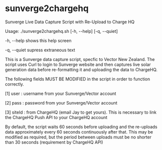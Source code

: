 # sunverge2chargehq

Sunverge Live Data Capture Script with Re-Upload to Charge HQ

Usage: ./sunverge2chargehq.sh [-h, --help] [-q, --quiet]


   -h, --help  shows this help screen

   -q, --quiet supress extraneous text


This is a Sunverge data capture script, specfic to Vector New Zealand. The script uses Curl to login to Sunverge website and then captures live solar generation data before re-formatting it and uploading the data to ChargeHQ.

The following fields MUST BE MODIFIED in the script in order to function correctly.

[1] user   : username from your Sunverge/Vector account

[2] pass   : password from your Sunverge/Vector account

[3] siteId : from ChargeHQ (email Jay to get yours). This is necessary to link the ChargeHQ Push API to your ChargeHQ account

By default, the script waits 60 seconds before uploading and the re-uploads data approximately every 60 seconds continuously after that. This may be modified as required, but the period between uploads must be no shorter than 30 seconds (requirement by ChargeHQ API)

